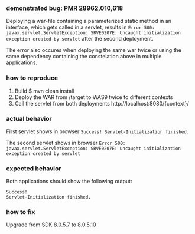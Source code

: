 ### demonstrated bug: PMR 28962,010,618

Deploying a war-file containing a parameterized static method in an interface, which gets called in a servlet, results in `Error 500: javax.servlet.ServletException: SRVE0207E: Uncaught initialization exception created by servlet` after the second deployment.

The error also occures when deploying the same war twice or using the same dependency containing the constelation above in multiple applications.


### how to reproduce

1. Build $ mvn clean install
2. Deploy the WAR from /target to WAS9 twice to different contexts
3. Call the servlet from both deployments http://localhost:8080/{context}/

### actual behavior

First servlet shows in browser `Success! Servlet-Initialization finished.`

The second servlet shows in browser `Error 500: javax.servlet.ServletException: SRVE0207E: Uncaught initialization exception created by servlet`

### expected behavior

Both applications should show the following output:
```
Success!
Servlet-Initialization finished.
```

### how to fix

Upgrade from SDK 8.0.5.7 to 8.0.5.10
